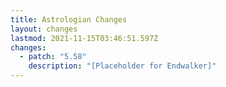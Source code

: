 ```yaml
---
title: Astrologian Changes
layout: changes
lastmod: 2021-11-15T03:46:51.597Z
changes:
  - patch: "5.58"
    description: "[Placeholder for Endwalker]"
---
```

